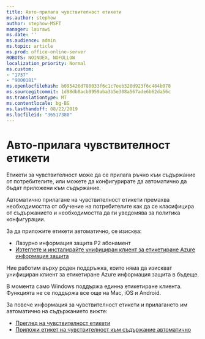 ```yaml
---
title: Авто-прилага чувствителност етикети
ms.author: stephow
author: stephow-MSFT
manager: laurawi
ms.date: ''
ms.audience: admin
ms.topic: article
ms.prod: office-online-server
ROBOTS: NOINDEX, NOFOLLOW
localization_priority: Normal
ms.custom:
- "1737"
- "9000181"
ms.openlocfilehash: b095426d780033f6c1c7eeb320d923f6c484b078
ms.sourcegitcommit: 1d98db8acb9959aba3b5e308a567ade6b62da56c
ms.translationtype: MT
ms.contentlocale: bg-BG
ms.lasthandoff: 08/22/2019
ms.locfileid: "36517380"
---
```

# <a name="auto-apply-sensitivity-labels"></a>Авто-прилага чувствителност етикети

Етикети за чувствителност може да се прилага ръчно към съдържание от потребителите, или можете да конфигурирате да автоматично да бъдат приложени към съдържание.

Автоматично прилагане на чувствителност етикети премахва необходимостта от обучение на потребителите как да се класифицира от съдържанието и необходимостта да ги уведомява за политика конфигурации.

За да приложите етикети автоматично, се изисква:

- Лазурно информация защита Р2 абонамент
- [Изтеглете и инсталирайте унифициран клиент за етикетиране Azure информация защита](https://docs.microsoft.com/azure/information-protection/rms-client/install-unifiedlabelingclient-app)

Ние работим върху роден поддръжка, които няма да изискват унифициран клиент за етикетиране Azure информация защита в бъдеще.

В момента само Windows поддържа единна етикетиране клиента.  Функцията не се поддържа все още на Mac, iOS и Android.

За повече информация за чувствителност етикети и прилагането им автоматично на съдържанието вижте:

- [Преглед на чувствителност етикети](https://docs.microsoft.com/office365/securitycompliance/sensitivity-labels)
- [Приложи етикет на чувствителност към съдържание автоматично](https://docs.microsoft.com/office365/securitycompliance/apply_sensitivity_label_automatically)